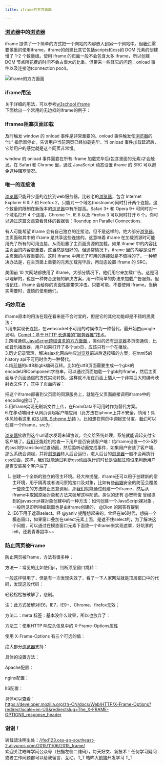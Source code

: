 ```yaml
---
title: iframe的方方面面

---
```


### [][1][浏览器](https://www.w3cdoc.com)中的[浏览器](https://www.w3cdoc.com)

iframe 提供了一个简单的方式把一个网站的内容嵌入到另一个网站中。但[我们](https://www.w3cdoc.com)需要慎重的使用iframe。iframe的创建比其它包括scripts和css的 DOM 元素的创建慢了 1-2 个数量级。使用 iframe 的页面一般不会包含太多 iframe，所以创建 DOM 节点所花费的时间不会占很大的比重。但带来一些其它的问题：onload 事件以及连接池(connection pool)。  
 
![iframe的方方面面][2]

### [][3]iframe用法

关于详细的用法，可以参考<a href="https://www.w3school.com.cn/tags/tag_iframe.asp" target="_blank" rel="external">w3school iframe</a>  
下面给出一个常用的无边框的iframe的例子：

### [][4]Iframes阻塞页面加载

及时触发 window 的 onload 事件是非常重要的。onload 事件触发使[浏览器](https://www.w3cdoc.com)的 “忙” 指示器停止，告诉用户当前网页已经加载完毕。当 onload 事件加载延迟后，它给用户的感觉就是这个网页非常慢。

window 的 onload 事件需要在所有 iframe 加载完毕后(包含里面的元素)才会触发。在 Safari 和 Chrome 里，通过 JavaScript 动态设置 iframe 的 SRC 可以避免这种阻塞情况。

### 唯一的连接池

[浏览器](https://www.w3cdoc.com)只能开少量的连接到web服务器。比较老的[浏览器](https://www.w3cdoc.com)，包含 Internet Explorer 6 & 7 和 Firefox 2，只能对一个域名(hostname)同时打开两个连接。这个数量的限制在新版本的[浏览器](https://www.w3cdoc.com)中有所提高。Safari 3+ 和 Opera 9+ 可同时对一个域名打开 4 个连接，Chrome 1+, IE 8 以及 Firefox 3 可以同时打开 6 个。你可以通过这篇文章查看具体的数据表：Roundup on Parallel Connections.

有人可能希望 iframe 会有自己独立的连接池，但不是这样的。绝大部分[浏览器](https://www.w3cdoc.com)，主页面和其中的 iframe 是共享这些连接的。这意味着 iframe 在加载资源时可能用光了所有的可用连接，从而阻塞了主页面资源的加载。如果 iframe 中的内容比主页面的内容更重要，这当然是很好的。但通常情况下，iframe 里的内容是没有主页面的内容重要的。这时 iframe 中用光了可用的连接就是不值得的了。一种解决办法是，在主页面上重要的元素加载完毕后，再动态设置 iframe 的 SRC。

美国前 10 大网站都使用了 iframe。大部分情况下，他们用它来加载广告。这是可以理解的，也是一种符合逻辑的解决方案，用一种简单的办法来加载广告服务。但请记住，iframe 会给你的页面性能带来冲击。只要可能，不要使用 iframe。当确实需要时，谨慎的使用他们。

### [][5]巧妙用法

iframe原本的用法在现在看来是不合时宜的，但是它的其他功能却是不错的黑魔法：  
1.用来实现长连接，在websocket不可用的时候作为一种替代，最开始由google发明。<a href="https://www.ibm.com/developerworks/cn/web/wa-lo-comet/#N10101" target="_blank" rel="external">Comet：基于 HTTP 长连接的“服务器推”技术</a>。  
2.跨域通信,<a href="//fed123.oss-ap-southeast-2.aliyuncs.com/2015/11/06/2015_cross_domain/" target="_blank" rel="external">JavaScript跨域请求的方方面面 </a>，类似的还有[浏览器](https://www.w3cdoc.com)多页面通信，比如音乐播放器，用户如果打开了多个tab页，应该只有一个在播放。  
3.历史记录管理，解决ajax化网站响应[浏览器](https://www.w3cdoc.com)前进后退按钮的方案，在html5的history api不可用时作为一种替代。  
4.纯[前端](https://www.w3cdoc.com)的utf8和gbk编码互转。比如在utf8页面需要生成一个gbk的encodeURIComponent字符串，可以通过页面加载一个gbk的iframe，然后主页面与子页面通信的方式实现转换，这样就不用在页面上插入一个非常巨大的编码映射表文件了，其中子页面内容：

把这个iframe部署到父页面的同源服务上，就能在父页面直接调用iframe中的encoding接口了。  
5.用iframe实现无刷新文件上传，在FormData不可用时作为替代方案。  
6.在移动端用于从网页调起客户端应用（此方法在iphone上并不安全，慎用！具体风险看这里 <a href="https://drops.wooyun.org/papers/5309" target="_blank" rel="external">iOS URL Scheme 劫持</a> ）。比如想在网页中调起支付宝，[我们](https://www.w3cdoc.com)可以创建一个iframe，src为：

[浏览器](https://www.w3cdoc.com)接收到这个url请求发现未知协议，会交给系统处理，系统就能调起支付宝客户端了。[我们](https://www.w3cdoc.com)还能趁机检查一下用户是否安装客户端：给iframe设置一个3-5秒的css3的transition过渡动画，然后监听动画完成事件，如果用户安装了客户端，那么系统会调起，并将[浏览器](https://www.w3cdoc.com)转入后台运行，进入后台的[浏览器](https://www.w3cdoc.com)一般不会再执行css动画，这样，[我们](https://www.w3cdoc.com)就能通过判断css动画执行的时长是否超过预设来判断用户是否安装某个客户端了：

  1. 创建一个全新的独立的宿主环境。经大神提醒，iframe还可以用于创建新的宿主环境，用于隔离或者访问原始接口及对象，比如有些[前端](https://www.w3cdoc.com)安全的防范会覆盖一些原生的方法防止恶意调用，那[我们](https://www.w3cdoc.com)就能通过创建一个iframe，然后从iframe中取回原始对象和方法来破解这种防范。类似的还有 @贺师俊 曾经提到的javascript裸对象创建中的一种方法：如何创建一个JavaScript裸对象 ，一般所见即所得编辑器也是由iframe创建的， @Dion 的回答有提到
  2. IE6下用于遮罩select。经 @yaniv 提醒想起来的。曾经在ie6时代，想搞一个模态窗口，如果窗口叠加在select元素上面，是遮不住select的，为了解决这个问题，可以通过在模态窗口元素下面垫一个iframe来实现遮罩，好坑爹的ie6，还我青春韶华~~

### [][6]防止网页被Frame

防止网页被Frame，方法有很多种；

方法一：常见的比如使用js，判断顶层窗口跳转：

一般这样够用了，但是有一次发现失效了，看了一下人家网站就是顶层窗口中的代码，发现这段代码：

轻轻松松被破解了，悲剧。

注：此方式破解对IE6，IE7，IE9+、Chrome、firefox无效；

方法二：meta 标签：基本没什么效果，所以也放弃了：

方法三：使用HTTP 响应头信息中的 X-Frame-Options属性

使用 X-Frame-Options 有三个可选的值：

绝大部分[浏览器](https://www.w3cdoc.com)支持：

具体的设置方法：

Apache配置：

nginx配置：

IIS配置：

具体可以查看：  
<a href="https://developer.mozilla.org/zh-CN/docs/Web/HTTP/X-Frame-Options?redirectlocale=en-US&redirectslug=The_X-FRAME-OPTIONS_response_header" target="_blank" rel="external">https://developer.mozilla.org/zh-CN/docs/Web/HTTP/X-Frame-Options?redirectlocale=en-US&redirectslug=The_X-FRAME-OPTIONS_response_header</a>

### [][7]谢谢！

转载请注明出处：<a href="//fed123.oss-ap-southeast-2.aliyuncs.com/2015/11/06/2015_frame/" target="_blank" rel="external">//fed123.oss-ap-southeast-2.aliyuncs.com/2015/11/06/2015_frame/</a>  
欢迎关注皓眸学问公众号（扫描左侧二维码），每天好文、新技术！任何学习疑问或者工作问题都可以给我留言、互动。T\_T 皓眸大[前端](https://www.w3cdoc.com)开发学习 T\_T

 [1]: //fed123.oss-ap-southeast-2.aliyuncs.com/2015/11/06/2015_frame/#[浏览器](https://www.w3cdoc.com)中的[浏览器](https://www.w3cdoc.com) "[浏览器](https://www.w3cdoc.com)中的[浏览器](https://www.w3cdoc.com)"
 [2]: //fed123.oss-ap-southeast-2.aliyuncs.com/images/frame.gif
 [3]: //fed123.oss-ap-southeast-2.aliyuncs.com/2015/11/06/2015_frame/#iframe用法 "iframe用法"
 [4]: //fed123.oss-ap-southeast-2.aliyuncs.com/2015/11/06/2015_frame/#Iframes阻塞页面加载 "Iframes阻塞页面加载"
 [5]: //fed123.oss-ap-southeast-2.aliyuncs.com/2015/11/06/2015_frame/#巧妙用法 "巧妙用法"
 [6]: //fed123.oss-ap-southeast-2.aliyuncs.com/2015/11/06/2015_frame/#防止网页被Frame "防止网页被Frame"
 [7]: //fed123.oss-ap-southeast-2.aliyuncs.com/2015/11/06/2015_frame/#谢谢！ "谢谢！"
